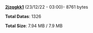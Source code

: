 [**2jzqgkk1**](/data/2jzqgkk1.txt) (23/12/22 - 03:00)- 8761 bytes

**Total Datas**: 1326

**Total Size**: 7.94 MB / 7.9 MB